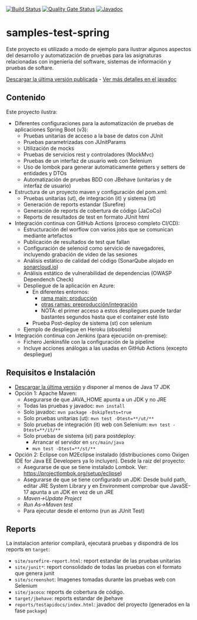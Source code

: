 [![Build Status](https://github.com/javiertuya/samples-test-spring/actions/workflows/build.yml/badge.svg)](https://github.com/javiertuya/samples-test-spring/actions/workflows/build.yml)
[![Quality Gate Status](https://sonarcloud.io/api/project_badges/measure?project=my%3Asamples-test-spring&metric=alert_status)](https://sonarcloud.io/summary/new_code?id=my%3Asamples-test-spring)
[![Javadoc](https://img.shields.io/badge/%20-javadoc-blue)](https://javiertuya.github.io/samples-test-spring/)

# samples-test-spring

Este proyecto es utilizado a modo de ejemplo para ilustrar algunos aspectos del desarrollo y automatización de pruebas para
las asignaturas relacionadas con ingenieria del software, sistemas de información y pruebas de softare.

[Descargar la última versión publicada](https://github.com/javiertuya/samples-test-spring/releases) - 
[Ver más detalles en el javadoc](https://javiertuya.github.io/samples-test-spring/)


## Contenido

Este proyecto ilustra:
- Diferentes configuraciones para la automatización de pruebas de aplicaciones Spring Boot (v3):
  - Pruebas unitarias de acceso a la base de datos con JUnit
  - Pruebas parametrizadas con JUnitParams
  - Utilización de mocks
  - Pruebas de servicios rest y controladores (MockMvc)
  - Pruebas de un interfaz de usuario web con Selenium
  - Uso de lombok para generar automaticamente getters y setters de entidades y DTOs
  - Automatización de pruebas BDD con JBehave (unitarias y de interfaz de usuario)
- Estructura de un proyecto maven y configuración del pom.xml:
  - Pruebas unitarias (ut), de integración (it) y sistema (st)
  - Generación de reports estandar (Surefire)
  - Generación de reports de cobertura de código (JaCoCo)
  - Reports de resultados de test en formato JUnit html
- Integración continua con GitHub Actions (proceso completo CI/CD):
  - Estructuración del worflow con varios jobs que se comunican mediante artefactos
  - Publicación de resultados de test que fallan
  - Configuración de selenoid como servicio de navegadores, incluyendo grabación de video de las sesiones
  - Análisis estático de calidad del código 
  (SonarQube alojado en [sonarcloud.io](https://sonarcloud.io/project/overview?id=my:samples-test-spring))
  - Análisis estático de vulnerabilidad de dependencias (OWASP Dependench Check)
  - Despliegue de la aplicación en Azure:
    - En diferentes entornos:
      - [rama main: producción](https://samples-test-spring-main.azurewebsites.net/) 
      - [otras ramas: preproducción/integración](https://samples-test-spring-develop.azurewebsites.net/)
      - NOTA: el primer acceso a estos despliegues puede tardar bastantes segundos hasta que el container esté listo
    - Prueba Post-deploy de sistema (st) con selenium
  - Ejemplo de despliegue en Heroku (obsoleto)
- Integración continua con Jenkins (para ejecución on-premise):
  - Fichero Jenkinsfile con la configuración de la pipeline
  - Incluye acciones análogas a las usadas en GitHub Actions (excepto despliegue)

## Requisitos e Instalación

- [Descargar la última versión](https://github.com/javiertuya/samples-test-spring/releases) y disponer al menos de Java 17 JDK
- Opción 1: Apache Maven:
	- Asegurarse de que JAVA_HOME apunta a un JDK y no JRE
	- Todas las pruebas y javadoc: `mvn install`
	- Solo javadoc: `mvn package -DskipTests=true`
	- Solo pruebas unitarias (ut): `mvn test -Dtest=**/ut/**`
	- Solo pruebas de integración (it) web con Selenium: `mvn test -Dtest=**/it/**`
	- Solo pruebas de sistema (st) para postdeploy:
	  - Arrancar el servidor en `src/main/java`
	  - `mvn test -Dtest=**/st/**`
- Opción 2: Eclipse con M2Eclipse instalado (distribuciones como Oxigen IDE for Java EE Developers ya lo incluyen).
Desde la raiz del proyecto:
	- Asegurarse de que se tiene instalado Lombok. Ver: https://projectlombok.org/setup/eclipse)
	- Asegurarse de que se tiene configurado un JDK: Desde build path, editar JRE System Library y en Environment
	comprobar que JavaSE-17 apunta a un JDK en vez de un JRE
	- *Maven->Update Project*
	- *Run As->Maven test*
	- Para ejecutar desde el entorno (run as JUnit Test) 

## Reports
La instalacion anterior compilará, ejecutará pruebas y dispondrá de los reports en `target`:

- `site/surefire-report.html`: report estandar de las pruebas unitarias
- `site/junit*`: report consolidado de todas las pruebas con el formato que genera junit
- `site/screenshot`: Imagenes tomadas durante las pruebas web con Selenium
- `site/jacoco`: reports de cobertura de código.
- `target/jbehave`: reports estandar de jbehave
- `reports/testapidocs/index.html`: javadoc del proyecto (generados en la fase `package`)
